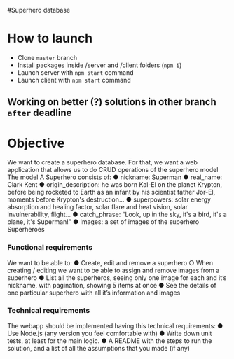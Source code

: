 #Superhero database
# How to launch
- Clone ```master``` branch
- Install packages inside /server and /client folders (```npm i```)
- Launch server with ```npm start``` command
- Launch client with ```npm start``` command
## Working on better (?) solutions in other branch ```after``` deadline
# Objective
We want to create a superhero database. For that, we want a web application that allows us to
do CRUD operations of the superhero model
The model
A Superhero consists of:
● nickname: Superman
● real_name: Clark Kent
● origin_description: he was born Kal-El on the planet Krypton, before being rocketed to
Earth as an infant by his scientist father Jor-El, moments before Krypton's destruction…
● superpowers: solar energy absorption and healing factor, solar flare and heat vision,
solar invulnerability, flight…
● catch_phrase: “Look, up in the sky, it's a bird, it's a plane, it's Superman!”
● Images: a set of images of the superhero
Superheroes
### Functional requirements
We want to be able to:
● Create, edit and remove a superhero
○ When creating / editing we want to be able to assign and remove images from
a superhero
● List all the superheros, seeing only one image for each and it’s nickname,
with pagination, showing 5 items at once
● See the details of one particular superhero with all it’s information and images
### Technical requirements
The webapp should be implemented having this technical requirements:
● Use Node.js (any version you feel comfortable with)
● Write down unit tests, at least for the main logic.
● A README with the steps to run the solution, and a list of all the assumptions that
you made (if any)
